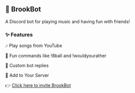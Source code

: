 ## **🎵 BrookBot**

A Discord bot for playing music and having fun with friends!

### ✨ Features

🎶 Play songs from YouTube

🎲 Fun commands like !8ball and !wouldyourather

💬 Custom bot replies

🚀 Add to Your Server

👉 [Click here to invite BrookBot](https://discord.com/oauth2/authorize?client_id=1120748776282411138&permissions=8&integration_type=0&scope=bot)

